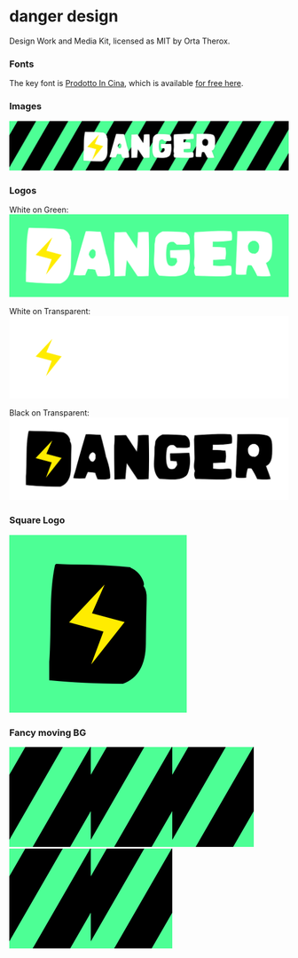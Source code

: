 # danger design

Design Work and Media Kit, licensed as MIT by Orta Therox.

### Fonts

The key font is [Prodotto In Cina](http://www.dafont.com/prodotto-in-cina.font), which is available [for free here](http://www.dafont.com/prodotto-in-cina.font).

### Images

![Danger Hero Shot@2x](images/danger_hero_shot@2x.png)

### Logos

White on Green:
![Danger Logo @2x](images/danger_logo_@2x.png)

White on Transparent:
![Danger Logo White@2x](images/danger_logo_white@2x.png)

Black on Transparent:
![Danger Logo Black@2x](images/danger_logo_black@2x.png)

### Square Logo

![Danger Square Logo@2x](images/danger_square_logo@2x.png)

### Fancy moving BG

![Danger Moving Bg](images/danger_moving_bg.gif)![Danger Moving Bg](images/danger_moving_bg.gif)![Danger Moving Bg](images/danger_moving_bg.gif)![Danger Moving Bg](images/danger_moving_bg.gif)![Danger Moving Bg](images/danger_moving_bg.gif)
